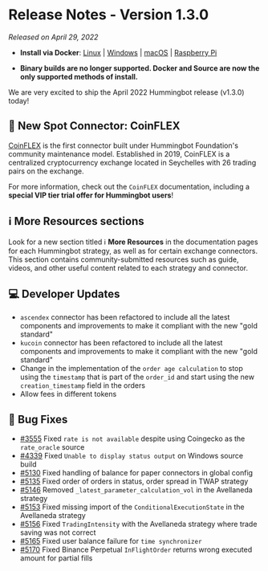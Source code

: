 # Release Notes - Version 1.3.0

*Released on April 29, 2022*

- **Install via Docker**: [Linux](/installation/docker/#linuxubuntu) | [Windows](/installation/docker/#windows) | [macOS](/installation/docker/#macos) | [Raspberry Pi](/installation/raspberry-pi/#install-via-docker)

- **Binary builds are no longer supported. Docker and Source are now the only supported methods of install.**

We are very excited to ship the April 2022 Hummingbot release (v1.3.0) today!

## 🔗 New Spot Connector: CoinFLEX

[CoinFLEX](https://coinflex.com) is the first connector built under Hummingbot Foundation's community maintenance model. Established in 2019, CoinFLEX is a centralized cryptocurrency exchange located in Seychelles with 26 trading pairs on the exchange.

For more information, check out the `CoinFLEX` documentation, including a **special VIP tier trial offer for Hummingbot users**!

## ℹ️ More Resources sections

Look for a new section titled ℹ️ **More Resources** in the documentation pages for each Hummingbot strategy, as well as for certain exchange connectors. This section contains community-submitted resources such as guide, videos, and other useful content related to each strategy and connector.

## 💻 Developer Updates

- `ascendex` connector has been refactored to include all the latest components and improvements to make it compliant with the new "gold standard"
- `kucoin` connector has been refactored to include all the latest components and improvements to make it compliant with the new "gold standard"
- Change in the implementation of the `order age calculation` to stop using the `timestamp` that is part of the `order_id` and start using the new `creation_timestamp` field in the orders
- Allow fees in different tokens

## 🐛 Bug Fixes

- [#3555](https://github.com/hummingbot/hummingbot/issues/3555) Fixed `rate is not available` despite using Coingecko as the `rate_oracle` source
- [#4339](https://github.com/hummingbot/hummingbot/issues/4339) Fixed `Unable to display status output` on Windows source build
- [#5130](https://github.com/hummingbot/hummingbot/issues/5130) Fixed handling of balance for paper connectors in global config
- [#5135](https://github.com/hummingbot/hummingbot/issues/5135) Fixed order of orders in status, order spread in TWAP strategy
- [#5146](https://github.com/hummingbot/hummingbot/issues/5146) Removed `_latest_parameter_calculation_vol` in the Avellaneda strategy
- [#5153](https://github.com/hummingbot/hummingbot/issues/5153) Fixed missing import of the `ConditionalExecutionState` in the Avellaneda strategy
- [#5156](https://github.com/hummingbot/hummingbot/issues/5156) Fixed `TradingIntensity` with the Avellaneda strategy where trade saving was not correct
- [#5165](https://github.com/hummingbot/hummingbot/issues/5165) Fixed user balance failure for `time synchronizer`
- [#5170](https://github.com/hummingbot/hummingbot/issues/5170) Fixed Binance Perpetual `InFlightOrder` returns wrong executed amount for partial fills
